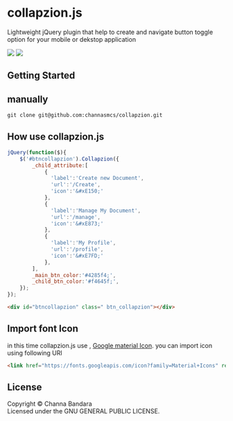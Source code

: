 # collapzion.js
Lightweight jQuery plugin that help to create and navigate button toggle option for your mobile or dekstop application

<img src="http://image.prntscr.com/image/af3a029bdfd340d6933e22bdddb7686a.png" id="image-img" class="image-framed" style="max-width: 1275px;">
<img src="http://image.prntscr.com/image/ea17c53bf6a34c2f882d9555e87786fc.png" id="image-img" class="image-framed" style="max-width: 1275px;">

## Getting Started

## manually
`git clone git@github.com:channasmcs/collapzion.git`

## How use collapzion.js
```javascript
jQuery(function($){
	$('#btncollapzion').Collapzion({
        _child_attribute:[
          	{
              'label':'Create new Document',
              'url':'/Create',
              'icon':'&#xE150;'
          	},
          	{
              'label':'Manage My Document',
              'url':'/manage',
              'icon':'&#xE873;'
          	},
          	{
              'label':'My Profile',
              'url':'/profile',
              'icon':'&#xE7FD;'
          	},
      	],
      	_main_btn_color:'#4285f4;',
      	_child_btn_color:'#f4645f;',
	});
});
```

```html
<div id="btncollapzion" class=" btn_collapzion"></div>
```
## Import font Icon

in this time collapzion.js use , [Google material Icon](https://material.io/icons/). you can import icon using following URl
```html
<link href="https://fonts.googleapis.com/icon?family=Material+Icons" rel="stylesheet">
```

## License
Copyright &copy; Channa Bandara<br>
Licensed under the  GNU GENERAL PUBLIC LICENSE.